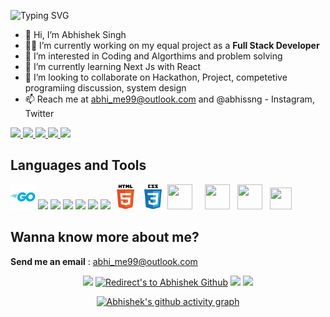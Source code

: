
<!---
abhissng/abhissng is a ✨ special ✨ repository because its `README.md` (this file) appears on your GitHub profile.
You can click the Preview link to take a look at your changes.
--->

<link href="style.css" rel="stylesheet"></link>

![Typing SVG](https://readme-typing-svg.demolab.com?font=poppins&pause=1000&color=1976D2&center=true&vCenter=true&lines=%3CHello+World%2C+Abhishek+here!%2F%3E)


- 👋 Hi, I’m Abhishek Singh
- 👨‍💻 I’m currently working on my equal project as a **Full Stack Developer**
- 👀 I’m interested in Coding and Algorthims and problem solving
- 🌱 I’m currently learning Next Js with React
- 💞️ I’m looking to collaborate on Hackathon, Project, competetive programiing discussion, system design
- 📫  Reach me at abhi_me99@outlook.com and @abhissng - Instagram, Twitter 

<a href="https://leetcode.com/abhissng/">
  <img src="https://img.shields.io/badge/Leetcode-orange?style=for-the-badge&logo=leetcode&logoColor=black"/>
</a>
<a href="https://www.linkedin.com/in/abhissng">
  <img src="https://img.shields.io/badge/LinkedIn-0077B5?style=for-the-badge&logo=linkedin&logoColor=white"/> 
 </a> 
<a href="mailto:abhi_me99@outlook.com">
  <img src="https://img.shields.io/badge/Email-Outlook-blue?style=for-the-badge&logo=outlookl&logoColor=white"/>
</a>
<a href="https://twitter.com/abhissng">
  <img src="https://img.shields.io/badge/Twitter-1DA1F2?style=for-the-badge&logo=twitter&logoColor=white"/>
</a>

<a href="https://www.instagram.com/abhissng/">
  <img src="https://img.shields.io/badge/Instagram-E4405F?style=for-the-badge&logo=instagram&logoColor=white"/>
</a>



## **Languages and Tools**<!-- https://github.com/Ileriayo/markdown-badges -->
<p>

<img src="https://raw.githubusercontent.com/devicons/devicon/master/icons/go/go-original-wordmark.svg" width="40px" height="40px">

<img src="https://cdn.jsdelivr.net/gh/devicons/devicon/icons/postgresql/postgresql-original-wordmark.svg" width=40px heigth=50px >
<img src="https://cdn.jsdelivr.net/gh/devicons/devicon/icons/javascript/javascript-original.svg" width=40px heigth=50px >
<img src="https://cdn.jsdelivr.net/gh/devicons/devicon/icons/amazonwebservices/amazonwebservices-original-wordmark.svg" width=40px heigth=50px >
<img src="https://cdn.jsdelivr.net/gh/devicons/devicon/icons/rabbitmq/rabbitmq-original-wordmark.svg" width=40px heigth=50px >
<img src="https://cdn.jsdelivr.net/gh/devicons/devicon/icons/redis/redis-original-wordmark.svg" width=40px heigth=50px >
<img src="https://cdn.jsdelivr.net/gh/devicons/devicon/icons/nextjs/nextjs-original-wordmark.svg" width=40px heigth=50px >

<img src="https://raw.githubusercontent.com/devicons/devicon/master/icons/html5/html5-original-wordmark.svg" width="40px" height="40px">

<img src="https://raw.githubusercontent.com/devicons/devicon/master/icons/css3/css3-original-wordmark.svg" width="40px" height="40px">

<img src ="https://cdn.jsdelivr.net/gh/devicons/devicon/icons/java/java-original-wordmark.svg" width="40px" height="40px" >
 &nbsp
 &nbsp 

<img src ="https://cdn.jsdelivr.net/gh/devicons/devicon/icons/git/git-plain.svg" width="40px" height="40px"> 
&nbsp

<img src="https://cdn.jsdelivr.net/gh/devicons/devicon/icons/github/github-original-wordmark.svg" width="40px" height="40px"> 
&nbsp

<img src ="https://cdn.jsdelivr.net/gh/devicons/devicon/icons/vscode/vscode-original-wordmark.svg" width="35px" height="35px">
</p>

## **Wanna know more about me?**

**Send me an email** : abhi_me99@outlook.com

<!--
## **GitHub Trophies :**
<!-- https://github.com/ryo-ma/github-profile-trophy -->
<!--
<p align="center">
<a href="https://github.com/username"><img src="https://github-profile-trophy.vercel.app/?username=username&rank=SSS,SS,S,A,AA,AAA,SECRET,B,C&row=1&theme=flat&no-frame=true" alt="username"/></a>
</p>
-->


<!-- The cards -->


<p align="center">

<a href="https://github.com/abhissng" title="Redirect's to Abhishek's Github">
<img width="46%" src="https://github-readme-stats.vercel.app/api?username=abhissng&show_icons=true&theme=dark&count_private=true&text_color=d3d3d3&icon_color=00E6FE&title_color=00E6FE" /></a>
  
<a href="https://github.com/abhissng">
<img width= "49%" title="Redirect's to Abhishek Github" src="https://github-readme-streak-stats.herokuapp.com/?user=abhissng&theme=dark&theme=black-ice&stroke=0000" /></a>

<a href ="https://github.com/abhissng" title="Redirect's to Abhishek Github">
<img width="46%" src="https://github-readme-stats.vercel.app/api/top-langs/?username=abhissng&layout=compact&theme=dark&langs_count=6&count_private=false&text_color=d3d3d3&title_color=00E6FE"/></a>

<a href="https://github.com/abhissng" title="Redirects to Abhishek page">
<img width="49%" src="https://leetcard.jacoblin.cool/abhissng" /></a>

</p>

<!-- <details>
<summary> <bold>CLICK TO WATCH CONTRIBUTION GRAPH </bold> </summary>

</details> -->

<div align =center>

[![Abhishek's github activity graph](https://github-readme-activity-graph.vercel.app/graph?username=abhissng&custom_title=Abhishek's%20Activity&hide_border=true&theme=react-dark)](https://github.com/abhissng/github-readme-activity-graph)

</div>





